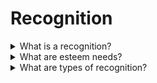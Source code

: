 # Recognition

<details>
  <summary>What is a recognition?</summary>

Recognition is positive feedback on a person's contribution or acknowledgment of an individual’s or team’s desirable behavior, effort, or business result that supports the organization's goals and values.

</details>

<details>
  <summary>What are esteem needs?</summary>

Esteem needs are related to a person’s need to gain recognition, status, and feel respected. There are two categories: the need for respect from others (achieving fame, prestige, and recognition) and the need for respect from oneself (dignity, confidence, competence, independence, and freedom).

</details>

<details>
  <summary>What are types of recognition?</summary>

It is possible to recognize good performance, being proactive and going the extra mile on a project, and contributions to corporate processes/initiatives. It can be public or personal and for either teams or individuals. We may recognize iteratively or on an ongoing basis. Recognition can be peer-to-peer, manager-to-peer, or company-to-peer. The means of recognition can be both tangible and intangible.

</details>
